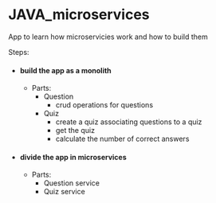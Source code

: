 # JAVA_microservices
App to learn how microservicies work and how to build them

Steps:
- #### build the app as a monolith
  - Parts:
    - Question
      - crud operations for questions
    - Quiz
      - create a quiz associating questions to a quiz
      - get the quiz
      - calculate the number of correct answers
- #### divide the app in microservices
  - Parts:
    - Question service
    - Quiz service